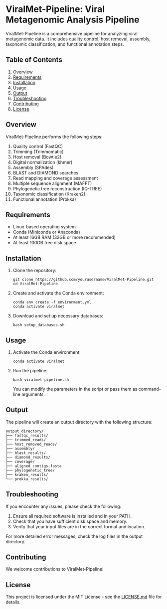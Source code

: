 # ViralMet-Pipeline: Viral Metagenomic Analysis Pipeline

ViralMet-Pipeline is a comprehensive pipeline for analyzing viral metagenomic data. It includes quality control, host removal, assembly, taxonomic classification, and functional annotation steps.

## Table of Contents
1. [Overview](#overview)
2. [Requirements](#requirements)
3. [Installation](#installation)
4. [Usage](#usage)
5. [Output](#output)
6. [Troubleshooting](#troubleshooting)
7. [Contributing](#contributing)
8. [License](#license)

## Overview

ViralMet-Pipeline performs the following steps:
1. Quality control (FastQC)
2. Trimming (Trimmomatic)
3. Host removal (Bowtie2)
4. Digital normalization (khmer)
5. Assembly (SPAdes)
6. BLAST and DIAMOND searches
7. Read mapping and coverage assessment
8. Multiple sequence alignment (MAFFT)
9. Phylogenetic tree reconstruction (IQ-TREE)
10. Taxonomic classification (Kraken2)
11. Functional annotation (Prokka)

## Requirements

- Linux-based operating system
- Conda (Miniconda or Anaconda)
- At least 16GB RAM (32GB or more recommended)
- At least 100GB free disk space

## Installation

1. Clone the repository:
   ```
   git clone https://github.com/yourusername/ViralMet-Pipeline.git
   cd ViralMet-Pipeline
   ```

2. Create and activate the Conda environment:
   ```
   conda env create -f environment.yml
   conda activate viralmet
   ```

3. Download and set up necessary databases:
   ```
   bash setup_databases.sh
   ```

## Usage

1. Activate the Conda environment:
   ```
   conda activate viralmet
   ```

2. Run the pipeline:
   ```
   bash viralmet-pipeline.sh
   ```

   You can modify the parameters in the script or pass them as command-line arguments.

## Output

The pipeline will create an output directory with the following structure:

```
output_directory/
├── fastqc_results/
├── trimmed_reads/
├── host_removed_reads/
├── assembly/
├── blast_results/
├── diamond_results/
├── coverage/
├── aligned_contigs.fasta
├── phylogenetic_tree/
├── kraken_results/
└── prokka_results/
```

## Troubleshooting

If you encounter any issues, please check the following:

1. Ensure all required software is installed and in your PATH.
2. Check that you have sufficient disk space and memory.
3. Verify that your input files are in the correct format and location.

For more detailed error messages, check the log files in the output directory.

## Contributing

We welcome contributions to ViralMet-Pipeline!

## License

This project is licensed under the MIT License - see the [LICENSE.md](LICENSE.md) file for details.
